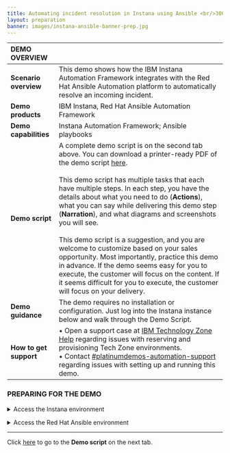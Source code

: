 ```yaml
---
title: Automating incident resolution in Instana using Ansible <br/>300-level live demo
layout: preparation
banner: images/instana-ansible-banner-prep.jpg
---
```


<span id="place1"></span>

<span id="top"></span>

| **DEMO OVERVIEW** | | 
| :---         | :--- |
| **Scenario overview** | This demo shows how the IBM Instana Automation Framework integrates with the Red Hat Ansible Automation platform to automatically resolve an incoming incident. |
| **Demo products** | IBM Instana, Red Hat Ansible Automation Framework |
| **Demo capabilities** | Instana Automation Framework; Ansible playbooks |
| **Demo script** | A complete demo script is on the second tab above. You can download a printer-ready PDF of the demo script <a href="./files/DEMO_Script.pdf" target="_blank" rel="noreferrer">here</a>. <br/><br/> This demo script has multiple tasks that each have multiple steps. In each step, you have the details about what you need to do (**Actions**), what you can say while delivering this demo step (**Narration**), and what diagrams and screenshots you will see.<br/><br/>This demo script is a suggestion, and you are welcome to customize based on your sales opportunity. Most importantly, practice this demo in advance. If the demo seems easy for you to execute, the customer will focus on the content. If it seems difficult for you to execute, the customer will focus on your delivery. |
| **Demo guidance** | The demo requires no installation or configuration. Just log into the Instana instance below and walk through the Demo Script. |
| **How to get support** | • Open a support case at <a href="https://techzone.ibm.com/help" target="_blank" rel="noreferrer">IBM Technology Zone Help</a> regarding issues with reserving and provisioning Tech Zone environments.<br/>• Contact <a href="https://ibm-cloud.slack.com/archives/C0216F39ACU" target="_blank" rel="noreferrer">#platinumdemos-automation-support</a> regarding issues with setting up and running this demo. |

### **PREPARING FOR THE DEMO**

<inline-notification text="Important to note: This is a shared demo environment and therefore no changes should be made to the system "></inline-notification>
<details markdown="1">

<summary>Access the Instana environment</summary>

Login to Instana using the following URL and credentials:

**URL:** https://luke-instana.169-62-77-55.nip.io <br/>
**Username:** admin@instana.local <br/>
**Password:** CoC#Rulz1 <br/>
<br/>

</details>

<p/>

<details markdown="1">

<summary>Access the Red Hat Ansible environment</summary>

Login to Ansible using the following URL and credentials:

**URL:** http://luke-awx.169-62-77-51.nip.io:30377 <br/>
**Username:** admin <br/>
**Password:** QuJHKcKz4qRY3qH1KfjBJw2rhUaMmFi0 <br/>
<br/>

</details>

***

Click [here](demo-script) to go to the **Demo script** on the next tab.